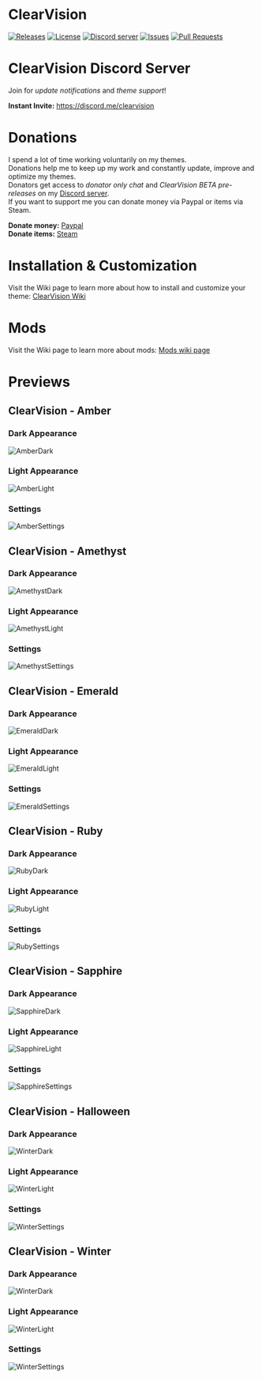 # ClearVision
[![Releases](https://img.shields.io/github/release/Zerthox/ClearVision.svg?style=flat-square)](https://github.com/Zerthox/ClearVision/releases)
[![License](https://img.shields.io/github/license/Zerthox/ClearVision.svg?style=flat-square)](https://github.com/Zerthox/ClearVision/blob/master/LICENSE)
[![Discord server](https://img.shields.io/discord/212324635356692500.svg?style=flat-square)](https://discord.me/clearvision)
[![Issues](https://img.shields.io/github/issues/Zerthox/ClearVision.svg?style=flat-square)](https://github.com/Zerthox/ClearVision/issues)
[![Pull Requests](https://img.shields.io/github/issues-pr/Zerthox/ClearVision.svg?style=flat-square)](https://github.com/Zerthox/ClearVision/pulls)

# ClearVision Discord Server
Join for *update notifications* and *theme support*!

**Instant Invite:** https://discord.me/clearvision

# Donations
I spend a lot of time working voluntarily on my themes.  
Donations help me to keep up my work and constantly update, improve and optimize my themes.  
Donators get access to *donator only chat* and *ClearVision BETA pre-releases* on my [Discord server](https://discord.gg/HmVKer8).  
If you want to support me you can donate money via Paypal or items via Steam.

**Donate money:** [Paypal](https://www.paypal.me/zerthox)  
**Donate items:** [Steam](https://steamcommunity.com/tradeoffer/new/?partner=128392116&token=v9WYPla-)

# Installation & Customization
Visit the Wiki page to learn more about how to install and customize your theme: [ClearVision Wiki](https://github.com/Zerthox/ClearVision/wiki)

# Mods
Visit the Wiki page to learn more about mods: [Mods wiki page](https://github.com/Zerthox/ClearVision/wiki/Mods)

# Previews
## ClearVision - Amber
### Dark Appearance
![AmberDark](https://github.com/Zerthox/ClearVision/raw/master/screenshots/amber_dark.png)
### Light Appearance
![AmberLight](https://github.com/Zerthox/ClearVision/raw/master/screenshots/amber_light.png)
### Settings
![AmberSettings](https://github.com/Zerthox/ClearVision/raw/master/screenshots/amber_settings.png)

## ClearVision - Amethyst
### Dark Appearance
![AmethystDark](https://github.com/Zerthox/ClearVision/raw/master/screenshots/amethyst_dark.png)
### Light Appearance
![AmethystLight](https://github.com/Zerthox/ClearVision/raw/master/screenshots/amethyst_light.png)
### Settings
![AmethystSettings](https://github.com/Zerthox/ClearVision/raw/master/screenshots/amethyst_settings.png)

## ClearVision - Emerald
### Dark Appearance
![EmeraldDark](https://github.com/Zerthox/ClearVision/raw/master/screenshots/emerald_dark.png)
### Light Appearance
![EmeraldLight](https://github.com/Zerthox/ClearVision/raw/master/screenshots/emerald_light.png)
### Settings
![EmeraldSettings](https://github.com/Zerthox/ClearVision/raw/master/screenshots/emerald_settings.png)

## ClearVision - Ruby
### Dark Appearance
![RubyDark](https://github.com/Zerthox/ClearVision/raw/master/screenshots/ruby_dark.png)
### Light Appearance
![RubyLight](https://github.com/Zerthox/ClearVision/raw/master/screenshots/ruby_light.png)
### Settings
![RubySettings](https://github.com/Zerthox/ClearVision/raw/master/screenshots/ruby_settings.png)

## ClearVision - Sapphire
### Dark Appearance
![SapphireDark](https://github.com/Zerthox/ClearVision/raw/master/screenshots/sapphire_dark.png)
### Light Appearance
![SapphireLight](https://github.com/Zerthox/ClearVision/raw/master/screenshots/sapphire_light.png)
### Settings
![SapphireSettings](https://github.com/Zerthox/ClearVision/raw/master/screenshots/sapphire_settings.png)

## ClearVision - Halloween
### Dark Appearance
![WinterDark](https://github.com/Zerthox/ClearVision/raw/master/screenshots/halloween_dark.png)
### Light Appearance
![WinterLight](https://github.com/Zerthox/ClearVision/raw/master/screenshots/halloween_light.png)
### Settings
![WinterSettings](https://github.com/Zerthox/ClearVision/raw/master/screenshots/halloween_settings.png)


## ClearVision - Winter
### Dark Appearance
![WinterDark](https://github.com/Zerthox/ClearVision/raw/master/screenshots/winter_dark.png)
### Light Appearance
![WinterLight](https://github.com/Zerthox/ClearVision/raw/master/screenshots/winter_light.png)
### Settings
![WinterSettings](https://github.com/Zerthox/ClearVision/raw/master/screenshots/winter_settings.png)
